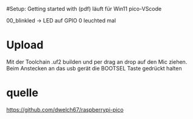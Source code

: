 #Setup:
Getting started with (pdf)
läuft für Win11 pico-VScode 

00_blinkled -> LED auf GPIO 0 leuchted mal

# Upload
Mit der Toolchain .uf2 builden und per drag an drop auf den Mic ziehen. 
Beim Anstecken an das usb gerät die BOOTSEL Taste gedrückt halten


# quelle
https://github.com/dwelch67/raspberrypi-pico